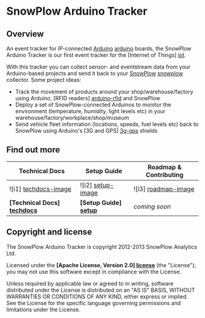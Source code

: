 # SnowPlow Arduino Tracker

## Overview

An event tracker for IP-connected [Arduino] [arduino] boards, the SnowPlow Arduino Tracker is our first event tracker for the [Internet of Things] [iot].

With this tracker you can collect sensor- and eventstream data from your Arduino-based projects and send it back to your [SnowPlow] [snowplow] collector. Some project ideas:

* Track the movement of products around your shop/warehouse/factory using Arduino, [RFID readers] [arduino-rfid] and SnowPlow
* Deploy a set of SnowPlow-connected Arduinos to monitor the environment (temperature, humidity, light levels etc) in your warehouse/factory/workplace/shop/museum
* Send vehicle fleet information (locations, speeds, fuel levels etc) back to SnowPlow using Arduino's [3G and GPS] [3g-gps] shields 

## Find out more

| Technical Docs                  | Setup Guide               | Roadmap & Contributing               |         
|---------------------------------|---------------------------|--------------------------------------|
| ![i1] [techdocs-image]          | ![i2] [setup-image]       | ![i3] [roadmap-image]                |
| **[Technical Docs] [techdocs]** | **[Setup Guide] [setup]** | _coming soon_                        |

## Copyright and license

The SnowPlow Arduino Tracker is copyright 2012-2013 SnowPlow Analytics Ltd.

Licensed under the **[Apache License, Version 2.0] [license]** (the "License");
you may not use this software except in compliance with the License.

Unless required by applicable law or agreed to in writing, software
distributed under the License is distributed on an "AS IS" BASIS,
WITHOUT WARRANTIES OR CONDITIONS OF ANY KIND, either express or implied.
See the License for the specific language governing permissions and
limitations under the License.

[arduino]: http://arduino.cc/
[iot]: http://www.forbes.com/sites/ericsavitz/2013/01/14/ces-2013-the-break-out-year-for-the-internet-of-things/
[snowplow]: https://github.com/snowplow/snowplow
[arduino-rfid]: http://arduino.cc/blog/category/wireless/rfid/
[3g-gps]: http://www.cooking-hacks.com/index.php/documentation/tutorials/arduino-3g-gprs-gsm-gps

[techdocs-image]: https://d3i6fms1cm1j0i.cloudfront.net/github/images/techdocs.png
[setup-image]: https://d3i6fms1cm1j0i.cloudfront.net/github/images/setup.png
[roadmap-image]: https://d3i6fms1cm1j0i.cloudfront.net/github/images/roadmap.png
[techdocs]: https://github.com/snowplow/snowplow/wiki/Arduino-Tracker
[setup]: https://github.com/snowplow/snowplow/wiki/Arduino-Tracker-Setup

[license]: http://www.apache.org/licenses/LICENSE-2.0
